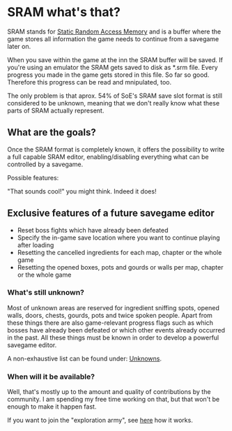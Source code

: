 # SRAM what's that?
SRAM stands for <a href="https://de.wikipedia.org/wiki/Static_random-access_memory" target=_>Static Random Access Memory</a> and is a buffer where the game stores all information the game needs to continue from a savegame later on.

When you save within the game at the inn the SRAM buffer will be saved. If you're using an emulator the SRAM gets saved to disk as *.srm file.
Every progress you made in the game gets stored in this file. So far so good. 
Therefore this progress can be read and mnipulated, too. 

The only problem is that aprox. 54% of SoE's SRAM save slot format is still considered to be unknown, meaning that we don't really know what these parts of SRAM actually represent.

## What are the goals?
Once the SRAM format is completely known, it offers the possibility to write a full capable SRAM editor, enabling/disabling everything what can be controlled by a savegame.

Possible features:

"That sounds cool!" you might think. Indeed it does!

## Exclusive features of a future savegame editor
* Reset boss fights which have already been defeated
* Specify the in-game save location where you want to continue playing after loading
* Resetting the cancelled ingredients for each map, chapter or the whole game
* Resetting the opened boxes, pots and gourds or walls per map, chapter or the whole game

### What's still unknown?
Most of unknown areas are reserved for ingredient sniffing spots, opened walls, doors, chests, gourds, pots and twice spoken people. Apart from these things there are also game-relevant progress flags such as which bosses have already been defeated or which other events already occurred in the past. All these things must be known in order to develop a powerful savegame editor.

A non-exhaustive list can be found under: <a href=Unknowns>Unknowns</a>.

### When will it be available?

Well, that's mostly up to the amount and quality of contributions by the community.
I am spending my free time working on that, but that won't be enough to make it happen fast.

If you want to join the "exploration army", see <a href=Contribute>here</a> how it works.

